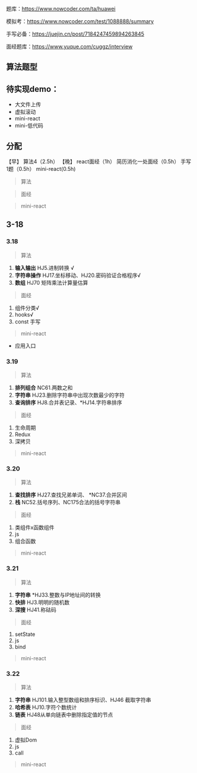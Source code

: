 题库：https://www.nowcoder.com/ta/huawei

模拟考：https://www.nowcoder.com/test/1088888/summary

手写必备：https://juejin.cn/post/7184247459894263845

面经题库：https://www.yuque.com/cuggz/interview

## 算法题型



## 待实现demo：

- 大文件上传
- 虚拟滚动
- mini-react
- mini-低代码

## 分配

【早】
算法4（2.5h）
【晚】
react面经（1h）
简历消化一处面经（0.5h）
手写1题（0.5h）
mini-react(0.5h)



> 算法



> 面经



> mini-react

## 3-18

### 3.18

> 算法

1. **输入输出** HJ5.进制转换 √
2. **字符串操作** HJ17.坐标移动、HJ20.密码验证合格程序√
3. **数组** HJ70 矩阵乘法计算量估算

> 面经

1. 组件分类√
2. hooks√
3. const 手写

> mini-react

- 应用入口

### 3.19

> 算法

1. **排列组合** NC61.两数之和
2. **字符串** HJ23.删除字符串中出现次数最少的字符
3. **查询排序** HJ8.合并表记录、*HJ14.字符串排序

> 面经

1. 生命周期
2. Redux
3. 深拷贝

> mini-react



### 3.20

> 算法

1. **查找排序** HJ27.查找兄弟单词、 *NC37.合并区间
2. **栈** NC52.括号序列、NC175合法的括号字符串

> 面经

1. 类组件x函数组件
2. js
3. 组合函数

> mini-react



### 3.21

> 算法

1. **字符串** *HJ33.整数与IP地址间的转换
2. **快排** HJ3.明明的随机数
3. **深搜** HJ41.称砝码

> 面经

1. setState
2. js
3. bind

> mini-react



### 3.22

> 算法

1. **字符串** HJ101.输入整型数组和排序标识、HJ46 截取字符串
2. **哈希表** HJ10.字符个数统计
3. **链表** HJ48从单向链表中删除指定值的节点

> 面经

1. 虚拟Dom
2. js
3. call

> mini-react